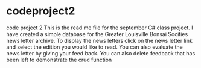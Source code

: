 # codeproject2
code project 2 
This is the read me file for the september C# class project.
I have created a simple database for the Greater Louisville Bonsai Socities news letter archive.
To display the news letters click on the news letter link and select the edition you would like to read. You can also evaluate the news letter 
by giving your feed back. You can also delete feedback that has been left to demonstrate the crud function

